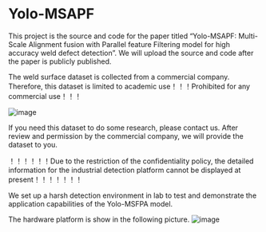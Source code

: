 # Yolo-MSAPF
This project is the source and code for the paper titled “Yolo-MSAPF: Multi-Scale Alignment fusion with Parallel feature Filtering model for high accuracy weld defect detection”. We will upload the source and code after the paper is publicly published.


The weld surface dataset is collected from a commercial company. Therefore, this dataset is limited to academic use！！！Prohibited for any commercial use！！！

![image](https://github.com/Agustinwgq/Yolo-MSAPF/blob/main/Cover_images/Dataset-description.jpg)


If you need this dataset to do some research, please contact us. After review and permission by the commercial company, we will provide the dataset to you.

！！！！！！Due to the restriction of the confidentiality policy, the detailed information for the industrial detection platform cannot be displayed at present！！！！！！！

We set up a harsh detection environment in lab to test and demonstrate the application capabilities of the Yolo-MSFPA model. 

The hardware platform is show in the following picture.
![image](https://github.com/Agustinwgq/Yolo-MSAPF/blob/main/Detection-system.jpg)
